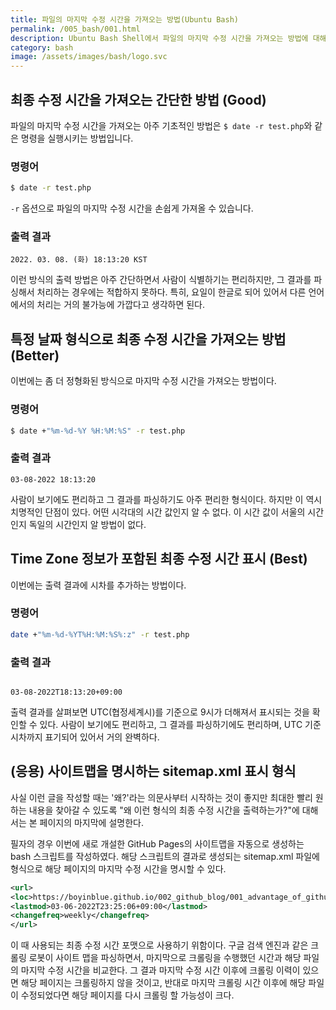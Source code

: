 ```yaml
---
title: 파일의 마지막 수정 시간을 가져오는 방법(Ubuntu Bash)
permalink: /005_bash/001.html
description: Ubuntu Bash Shell에서 파일의 마지막 수정 시간을 가져오는 방법에 대해서 설명합니다.
category: bash
image: /assets/images/bash/logo.svc
---
```

최종 수정 시간을 가져오는 간단한 방법 (Good)
---
   

파일의 마지막 수정 시간을 가져오는 아주 기초적인 방법은 
`$ date -r test.php`와 같은 명령을 실행시키는 방법입니다.   
   

### 명령어
```bash
$ date -r test.php
```


`-r` 옵션으로 파일의 마지막 수정 시간을 손쉽게 가져올 수 있습니다. 

   
### 출력 결과
```
2022. 03. 08. (화) 18:13:20 KST
```

   
이런 방식의 출력 방법은 아주 간단하면서 사람이 식별하기는 편리하지만, 
그 결과를 파싱해서 처리하는 경우에는 적합하지 못하다. 
특히, 요일이 한글로 되어 있어서 다른 언어에서의 처리는 거의 불가능에 가깝다고 생각하면 된다.   
   

특정 날짜 형식으로 최종 수정 시간을 가져오는 방법 (Better)
---

   
이번에는 좀 더 정형화된 방식으로 마지막 수정 시간을 가져오는 방법이다. 
   
### 명령어
```bash
$ date +"%m-%d-%Y %H:%M:%S" -r test.php
```
   
### 출력 결과
```
03-08-2022 18:13:20
```
   
사람이 보기에도 편리하고 그 결과를 파싱하기도 아주 편리한 형식이다. 
하지만 이 역시 치명적인 단점이 있다. 
어떤 시각대의 시간 값인지 알 수 없다. 
이 시간 값이 서울의 시간인지 독일의 시간인지 알 방법이 없다.   

   
Time Zone 정보가 포함된 최종 수정 시간 표시 (Best)
---


이번에는 출력 결과에 시차를 추가하는 방법이다.   

   
### 명령어
```bash
date +"%m-%d-%YT%H:%M:%S%:z" -r test.php
```

   
### 출력 결과
<pre><code>
03-08-2022T18:13:20+09:00
</code></pre>

   
출력 결과를 살펴보면 UTC(협정세계시)를 기준으로 9시가 더해져서 표시되는 것을 확인할 수 있다. 
사람이 보기에도 편리하고, 그 결과를 파싱하기에도 편리하며, UTC 기준 시차까지 표기되어 있어서 거의 완벽하다.   

   
(응용) 사이트맵을 명시하는 sitemap.xml 표시 형식
---

   
사실 이런 글을 작성할 때는 '왜?'라는 의문사부터 시작하는 것이 좋지만 
최대한 빨리 원하는 내용을 찾아갈 수 있도록 "왜 이런 형식의 최종 수정 시간을 출력하는가?"에 대해서는 본 페이지의 마지막에 설명한다.   

   
필자의 경우 이번에 새로 개설한 GitHub Pages의 사이트맵을 자동으로 생성하는 bash 스크립트를 작성하였다. 
해당 스크립트의 결과로 생성되는 sitemap.xml 파일에 <code><lastmod></code> 형식으로 해당 페이지의 마지막 수정 시간을 명시할 수 있다. 

   
```xml
<url>
<loc>https://boyinblue.github.io/002_github_blog/001_advantage_of_github_blog.html</loc>
<lastmod>03-06-2022T23:25:06+09:00</lastmod>
<changefreq>weekly</changefreq>
</url>
```

   
이 때 사용되는 최종 수정 시간 포맷으로 사용하기 위함이다. 
구글 검색 엔진과 같은 크롤링 로봇이 사이트 맵을 파싱하면서, 
마지막으로 크롤링을 수행했던 시간과 해당 파일의 마지막 수정 시간을 비교한다. 
그 결과 마지막 수정 시간 이후에 크롤링 이력이 있으면 해당 페이지는 크롤링하지 않을 것이고, 
반대로 마지막 크롤링 시간 이후에 해당 파일이 수정되었다면 해당 페이지를 다시 크롤링 할 가능성이 크다.   
